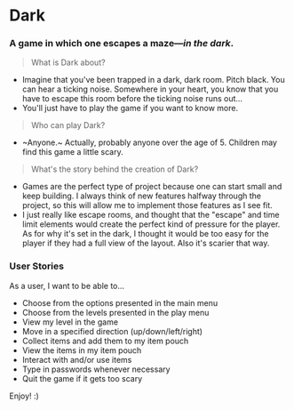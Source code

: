 # Dark

### A game in which one escapes a maze—*in the dark*. 

> What is Dark about?

- Imagine that you've been trapped in a dark, dark room. Pitch black. You can hear a ticking noise. Somewhere in your heart, you know that you have to escape this room before the ticking noise runs out... 
- You'll just have to play the game if you want to know more. 

> Who can play Dark?

- ~Anyone.~ Actually, probably anyone over the age of 5. Children may find this game a little scary. 

> What's the story behind the creation of Dark?

- Games are the perfect type of project because one can start small and keep building. I always think of new features halfway through the project, so this will allow me to implement those features as I see fit. 
- I just really like escape rooms, and thought that the "escape" and time limit elements would create the perfect kind of pressure for the player. As for why it's set in the dark, I thought it would be too easy for the player if they had a full view of the layout. Also it's scarier that way. 

### User Stories

As a user, I want to be able to…
- Choose from the options presented in the main menu
- Choose from the levels presented in the play menu
- View my level in the game
- Move in a specified direction (up/down/left/right)
- Collect items and add them to my item pouch
- View the items in my item pouch
- Interact with and/or use items 
- Type in passwords whenever necessary
- Quit the game if it gets too scary

Enjoy! :)
